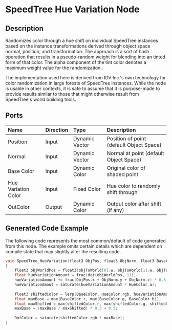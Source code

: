 # SpeedTree Hue Variation Node

## Description

Randomizes color through a hue shift on individual SpeedTree instances based on the instance transformations derived through object space normal, position, and transformation.  The approach is a sort of hash operation that results in a pseudo-random weight for blending into an tinted form of that color.  The alpha component of the tint color denotes a maximum weight value for the randomization..

The implementation used here is derived from IDV Inc.'s own technology for color randomization in large forests of SpeedTree instances.  While the node is usable in other contexts, it is safe to assume that it is purpose-made to provide results similar to those that might otherwise result from SpeedTree's world building tools.

## Ports

| Name                | Direction | Type           | Description                              |
| :------------------ | :-------- | :------------- | :--------------------------------------- |
| Position            | Input     | Dynamic Vector | Position of point (default Object Space) |
| Normal              | Input     | Dynamic Vector | Normal at point (default Object Space)   |
| Base Color          | Input     | Dynamic Color  | Original color of shaded point           |
| Hue Variation Color | Input     | Fixed Color    | Hue color to randomly shift through      |
| OutColor            | Output    | Dynamic Color  | Output color after shift (if any)        |

## Generated Code Example

The following code represents the most common/default of code generated from this node.  The example omits certain details which are dependent on compile state that may slightly alter the resulting code. 

```c++
void SpeedTree_HueVariation(float3 ObjPos, float3 ObjNorm, float3 BaseColor, float4 HueColor, out float4 OutColor)
{
    float3 objWorldPos = float3(objToWorld[0].w, objToWorld[1].w, objToWorld[2].w);
    float hueVariationAmount = frac(dot(objWorldPos, 1));
    hueVariationAmount += frac(ObjPos.x + ObjNorm.y + ObjNorm.z) * 0.5 - 0.3 ;
    hueVariationAmout = saturate(hueVariationAmount * HueColor.a);
    
    float3 shiftedColor = lerp(BaseColor, HueColor.rgb, hueVariationAmount);
    float maxBase = max(BaseColor.r, max(BaseColor.g, BaseColor.b));
    float maxShifted = max(shiftedColor.r, max(shiftedColor.g, shiftedColor.b));
    maxBase = (maxBase / maxShifted) * 0.5 + 0.5;
    
    OutColor = saturate(shiftedColor.rgb * maxBase);
}
```